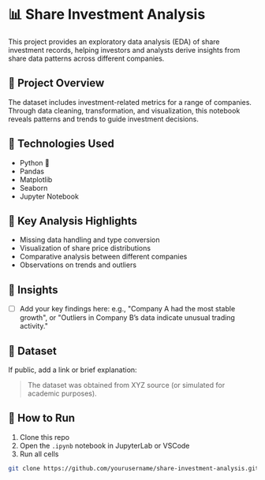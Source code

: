 # 📊 Share Investment Analysis

This project provides an exploratory data analysis (EDA) of share investment records, helping investors and analysts derive insights from share data patterns across different companies.

## 📁 Project Overview

The dataset includes investment-related metrics for a range of companies. Through data cleaning, transformation, and visualization, this notebook reveals patterns and trends to guide investment decisions.

## 🔧 Technologies Used

- Python 🐍
- Pandas
- Matplotlib
- Seaborn
- Jupyter Notebook

## 📌 Key Analysis Highlights

- Missing data handling and type conversion
- Visualization of share price distributions
- Comparative analysis between different companies
- Observations on trends and outliers

## 🧠 Insights

- [ ] Add your key findings here: e.g., "Company A had the most stable growth", or "Outliers in Company B’s data indicate unusual trading activity."

## 📂 Dataset

If public, add a link or brief explanation:
> The dataset was obtained from XYZ source (or simulated for academic purposes).

## 🚀 How to Run

1. Clone this repo
2. Open the `.ipynb` notebook in JupyterLab or VSCode
3. Run all cells

```bash
git clone https://github.com/yourusername/share-investment-analysis.git

